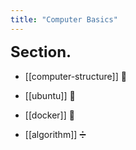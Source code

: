 ```yaml
---
title: "Computer Basics"
---
```


<div id="sections"></div>

<script>
    function add_section(url, image, title)
    {
        let main = document.getElementById('sections');

        let body = document.createElement('div');
        let obj = document.createElement('a');
        obj.setAttribute('class', 'section');
        let url_ = "https://giana-blog.netlify.app/" + url + "/";
        obj.setAttribute('href', url_);

        let preimage = document.createElement('img');
        preimage.setAttribute('class', 'secimg');
        preimage.setAttribute('src', "https://giana-blog.netlify.app/assets/"+image);
        obj.appendChild(preimage);

        let h2 = document.createElement('h2');
        h2.setAttribute('class', "sec-title");
        h2.innerText = title;
        obj.appendChild(h2);

        body.appendChild(obj);
        main.appendChild(body);
    }
    add_section("computer-structure", "argb.png", "Computer Structure");
    add_section("ubuntu", "argb.png", "Ubuntu");
    add_section("docker", "argb.png", "Docker");
    add_section("algorithm", "argb.png", "Algorithm");
</script>
    
# Section.

- [[computer-structure]] 🧱

- [[ubuntu]] 🐒

- [[docker]] 🐋

- [[algorithm]] ➗


<style>
    .section
    {
        display: grid;
        place-items: center normal;
        padding: 2vw 0vw;
        width: 16vw;

  transition: all 300ms linear;

  &:hover {
    transition: all 300ms linear;
    transform: translate(0px, -10px);
    box-shadow: 0 17px 20px -18px rgba(0, 0, 0, 1);
  }
  &:hover h2
  {
    transition: all 300ms linear;
    color: #faab78;
  }

  &:after {
    position: relative;
    top: -0.5em;
    font-size: 0.7em;
    content: "↗";
    color: #aaaaaa;
  }
  &.internal-link:after,
  &.footnote:after,
  &.reversefootnote:after {
    content: "";
  }
}

    .sections
    {
        display: flex;
        margin: 4.5vw 5vw;
    }
    .secimg
    {
        width: 16vw;
        height: 13vw;
        border-radius: 10px;
        margin: 0em 0em;
        margin-right: 3vw;
        vertical-align: middle;
    }
    h1
    {
        font-size: 2.5vw;
        margin-top:0em;

    }
    h2
    {
        height:3vw;
        width:16vw;
    }
</style>


